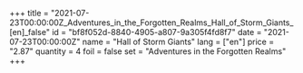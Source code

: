 +++
title = "2021-07-23T00:00:00Z_Adventures_in_the_Forgotten_Realms_Hall_of_Storm_Giants_[en]_false"
id = "bf8f052d-8840-4905-a807-9a305f4fd8f7"
date = "2021-07-23T00:00:00Z"
name = "Hall of Storm Giants"
lang = ["en"]
price = "2.87"
quantity = 4
foil = false
set = "Adventures in the Forgotten Realms"
+++
